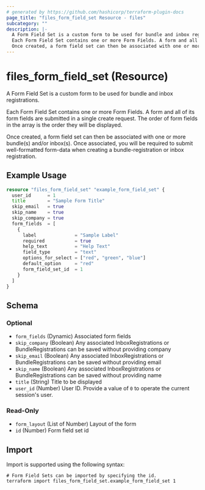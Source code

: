 ```yaml
---
# generated by https://github.com/hashicorp/terraform-plugin-docs
page_title: "files_form_field_set Resource - files"
subcategory: ""
description: |-
  A Form Field Set is a custom form to be used for bundle and inbox registrations.
  Each Form Field Set contains one or more Form Fields. A form and all of its form fields are submitted in a single create request. The order of form fields in the array is the order they will be displayed.
  Once created, a form field set can then be associated with one or more bundle(s) and/or inbox(s). Once associated, you will be required to submit well-formatted form-data when creating a bundle-registration or inbox registration.
---
```


# files_form_field_set (Resource)

A Form Field Set is a custom form to be used for bundle and inbox registrations.



Each Form Field Set contains one or more Form Fields. A form and all of its form fields are submitted in a single create request. The order of form fields in the array is the order they will be displayed.



Once created, a form field set can then be associated with one or more bundle(s) and/or inbox(s). Once associated, you will be required to submit well-formatted form-data when creating a bundle-registration or inbox registration.

## Example Usage

```terraform
resource "files_form_field_set" "example_form_field_set" {
  user_id      = 1
  title        = "Sample Form Title"
  skip_email   = true
  skip_name    = true
  skip_company = true
  form_fields  = [
    {
      label              = "Sample Label"
      required           = true
      help_text          = "Help Text"
      field_type         = "text"
      options_for_select = ["red", "green", "blue"]
      default_option     = "red"
      form_field_set_id  = 1
    }
  ]
}
```

<!-- schema generated by tfplugindocs -->
## Schema

### Optional

- `form_fields` (Dynamic) Associated form fields
- `skip_company` (Boolean) Any associated InboxRegistrations or BundleRegistrations can be saved without providing company
- `skip_email` (Boolean) Any associated InboxRegistrations or BundleRegistrations can be saved without providing email
- `skip_name` (Boolean) Any associated InboxRegistrations or BundleRegistrations can be saved without providing name
- `title` (String) Title to be displayed
- `user_id` (Number) User ID.  Provide a value of `0` to operate the current session's user.

### Read-Only

- `form_layout` (List of Number) Layout of the form
- `id` (Number) Form field set id

## Import

Import is supported using the following syntax:

```shell
# Form Field Sets can be imported by specifying the id.
terraform import files_form_field_set.example_form_field_set 1
```
